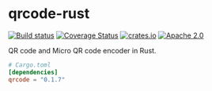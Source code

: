 qrcode-rust
===========

[![Build status](https://travis-ci.org/kennytm/qrcode-rust.svg?branch=master)](https://travis-ci.org/kennytm/qrcode-rust)
[![Coverage Status](https://coveralls.io/repos/github/kennytm/qrcode-rust/badge.svg?branch=coveralls)](https://coveralls.io/github/kennytm/qrcode-rust?branch=coveralls)
[![crates.io](http://meritbadge.herokuapp.com/qrcode)](https://crates.io/crates/qrcode)
[![Apache 2.0](https://img.shields.io/badge/license-Apache%202.0-blue.svg)](./LICENSE)

QR code and Micro QR code encoder in Rust.

```toml
# Cargo.toml
[dependencies]
qrcode = "0.1.7"
```


